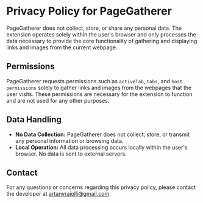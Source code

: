 # Privacy Policy for PageGatherer

PageGatherer does not collect, store, or share any personal data. The extension operates solely within the user's browser and only processes the data necessary to provide the core functionality of gathering and displaying links and images from the current webpage.

## Permissions

PageGatherer requests permissions such as `activeTab`, `tabs`, and `host permissions` solely to gather links and images from the webpages that the user visits. These permissions are necessary for the extension to function and are not used for any other purposes.

## Data Handling

- **No Data Collection:** PageGatherer does not collect, store, or transmit any personal information or browsing data.
- **Local Operation:** All data processing occurs locally within the user's browser. No data is sent to external servers.

## Contact

For any questions or concerns regarding this privacy policy, please contact the developer at artanvrajolli@gmail.com.
